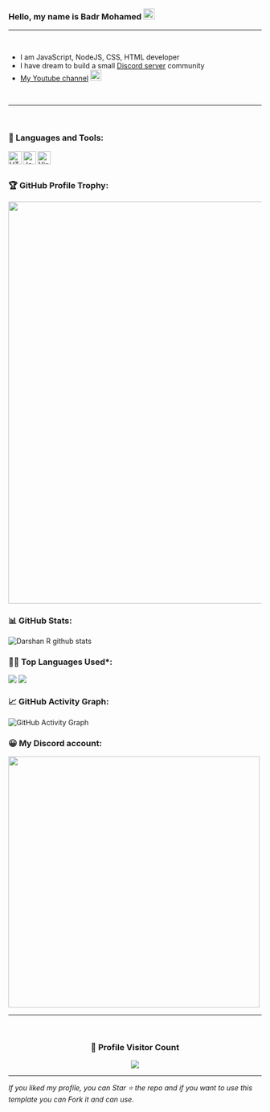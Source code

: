 ### Hello, my name is Badr Mohamed <img src="https://github.com/darshanr27/darshanr27/blob/master/Assets/Hi.gif" width="22px">

---

<br />

- I am JavaScript, NodeJS, CSS, HTML developer
- I have dream to build a small [Discord server](https://discord.gg/pv9NAS9KvH) community
- [My Youtube channel](https://www.youtube.com/channel/UCXuIRrri7WbYbKcelbYu15g) <img src="https://media.giphy.com/media/mA7fEN41GcZNK04oRI/giphy.gif" width="22px">

<br />

---

<br />

### 🧰 Languages and Tools:

<img align="left" alt="HTML5" width="26px" src="https://github.com/darshanr27/darshanr27/blob/master/Assets/html.png" />
<img align="left" alt="JavaScript" width="26px" src="https://github.com/darshanr27/darshanr27/blob/master/Assets/javascript.png" />
<img align="left" alt="Visual Studio Code" width="26px" src="https://github.com/darshanr27/darshanr27/blob/master/Assets/visual-studio-code.png" />

<br />

<br />


<!-- Profile Trophy -->
### 🏆 GitHub Profile Trophy:
<a href="https://github.com/ryo-ma/github-profile-trophy">
  <img width=800 src="https://github-profile-trophy.vercel.app/?username=VysKing&column=8&theme=darkhub&no-frame=true&no-bg=true"/>
</a>


<!--   Stats -->
### 📊 GitHub Stats:
![Darshan R github stats](https://github-readme-stats.vercel.app/api?username=VysKing&theme=nord&show_icons=true&count_private=true)
  
  
### 👨‍💻 Top Languages Used*:
![](https://github-profile-summary-cards.vercel.app/api/cards/repos-per-language?username=VysKing&theme=nord_dark)
![](https://github-profile-summary-cards.vercel.app/api/cards/most-commit-language?username=VysKing&theme=nord_dark)


<!--   GitHub stats graph -->
### 📈 GitHub Activity Graph:
 ![GitHub Activity Graph](https://activity-graph.herokuapp.com/graph?username=VysKing&theme=github)

### 😀 My Discord account:
<a href="https://discord.gg/pv9NAS9KvH">
  <img width=500 src="https://discord.c99.nl/widget/theme-1/788004009465872385.png"/>
</a>

 <br> 
 
 <hr>
 
 <br>
  
<div align=center>
  <h3><b>📍 Profile Visitor Count</b></h3>
</div>
    
<p align="center" >   
  <img src="https://profile-counter.glitch.me/VysKIng/count.svg" />  
</p>
   
---
  *If you liked my profile, you can Star ⭐ the repo and if you want to use this template you can Fork it and can use.*
  
